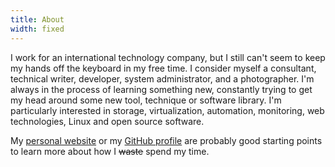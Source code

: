 ```yaml
---
title: About
width: fixed
---
```


I work for an international technology company, but I still can't seem to keep my hands off the keyboard in my free time.
I consider myself a consultant, technical writer, developer, system administrator, and a photographer.
I'm always in the process of learning something new, constantly trying to get my head around some new tool, technique or software library.
I'm particularly interested in storage, virtualization, automation, monitoring, web technologies, Linux and open source software.

My [personal website](https://byteshell.net) or my [GitHub profile](https://github.com/acch) are probably good starting points to learn more about how I <del>waste</del> spend my time.
